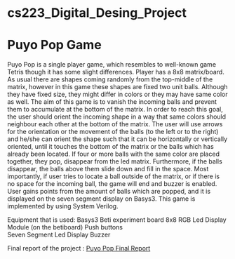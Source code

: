 # cs223_Digital_Desing_Project
# Puyo Pop Game

Puyo Pop is a single player game, which resembles to well-known game Tetris though it has some slight differences. Player has a 8x8 matrix/board. As usual there are shapes coming randomly from the top-middle of the matrix, however in this game these shapes are fixed two unit balls. Although they have fixed size, they might differ in colors or they may have same color as well. The aim of this game is to vanish the incoming balls and prevent them to accumulate at the bottom of the matrix. In order to reach this goal, the user should orient the incoming shape in a way that same colors should neighbour each other at the bottom of the matrix. The user will use arrows for the orientation or the movement of the balls (to the left or to the right) and he/she can orient the shape such that it can be horizontally or vertically oriented, until it touches the bottom of the matrix or the balls which has already been located. If four or more balls with the same color are placed together, they pop, disappear from the led matrix. Furthermore, if the balls disappear, the balls above them slide down and fill in the space. Most importantly, if user tries to locate a ball outside of the matrix, or if there is no space for the incoming ball, the game will end and buzzer is enabled. User gains points from the amount of balls which are popped, and it is displayed on the seven segment display on Basys3. This game is implemented by using System Verilog. 

Equipment that is used:
Basys3 
Beti experiment board 
8x8 RGB Led Display Module (on the betiboard)
Push buttons	
Seven Segment  Led Display 
Buzzer

Final report of the project : [Puyo Pop Final Report](IremUral-EmreDikinelli_PuyoPop.docx)
